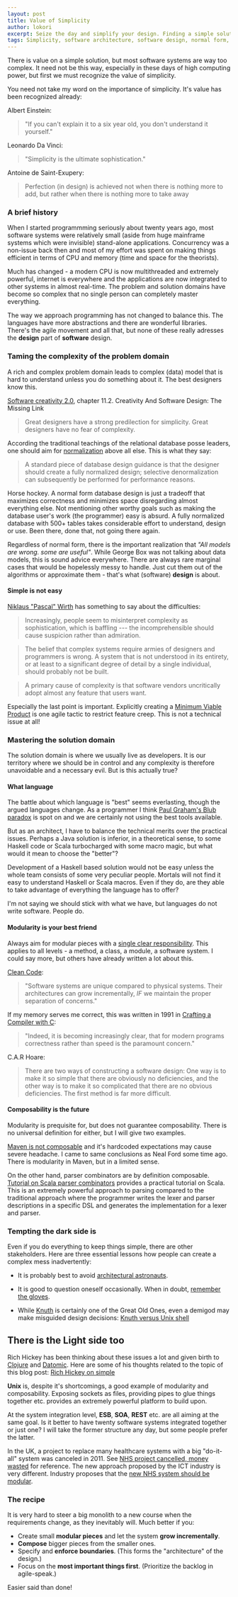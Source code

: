 ```yaml
---
layout: post
title: Value of Simplicity
author: lokori
excerpt: Seize the day and simplify your design. Finding a simple solution to a complex problem is one of the ultimate achievements. In this post I try to convince you and briefly touch the foundations on which one can build a simple solution. 
tags: Simplicity, software architecture, software design, normal form, composability, modularity
---
```


There is value on a simple solution, but most software systems are way too complex. 
It need not be this way, especially in these days of high computing power, but first we must
recognize the value of simplicity.

You need not take my word on the importance of simplicity. It's value has been recognized already:

 Albert Einstein:
>"If you can't explain it to a six year old, you don't understand it yourself." 

Leonardo Da Vinci:
>"Simplicity is the ultimate sophistication." 

Antoine de Saint-Exupery:
>Perfection (in design) is achieved not when there is nothing more to add, but rather when there is nothing more to take away 


### A brief history

When I started programmming seriously about twenty years ago, most software systems were 
relatively small (aside from huge mainframe systems which were invisible) stand-alone applications. 
Concurrency was a non-issue back then and most of my effort was spent on making things efficient
in terms of CPU and memory (time and space for the theorists). 

Much has changed - a modern CPU is now multithreaded and extremely powerful, internet is everywhere 
and the applications are now integrated to other systems in almost real-time. The problem and 
solution domains have become so complex that no single person can completely master everything.

The way we approach programming has not changed to balance this. The languages have more abstractions and 
there are wonderful libraries. There's the agile movement and all that, but none of these really
adresses the **design** part of **software** design. 


### Taming the complexity of the problem domain

A rich and complex problem domain leads to complex (data) model that is hard to understand unless
you do something about it. The best designers know this.

[Software creativity 2.0](http://www.amazon.com/Software-Creativity-2-0-Robert-Glass/dp/0977213315), chapter 11.2. Creativity And Software Design: The Missing Link
>Great designers have a strong predilection for simplicity.
>Great designers have no fear of complexity.

According the traditional teachings of the relational database posse leaders, one should aim for 
[normalization](http://en.wikipedia.org/wiki/Database_normalization) above all else. This is what they
say:
>A standard piece of database design guidance is that the designer should create a fully normalized design; selective denormalization can subsequently be performed for performance reasons.

Horse hockey. A normal form database design is just a tradeoff that maximizes correctness and minimizes space disregarding almost everything else. Not
mentioning other worthy goals such as making the database user's work (the programmer) easy is absurd. A fully normalized database with 500+ tables 
takes considerable effort to understand, design or use. Been there, done that, not going there again.

Regardless of normal form, there is the important realization that *"All models are wrong. some are useful"*. While George Box
was not talking about data models, this is sound advice everywhere. There are always rare marginal cases that
would be hopelessly messy to handle. Just cut them out of the algorithms or approximate them - that's what 
(software) **design** is about.

#### Simple is not easy 

[Niklaus "Pascal" Wirth](http://en.wikipedia.org/wiki/Niklaus_Wirth) has something to say about the difficulties:

>Increasingly, people seem to misinterpret complexity as sophistication, which is baffling --- the incomprehensible should cause suspicion rather than admiration. 

>The belief that complex systems require armies of designers and programmers is wrong. A system that is not understood in its entirety, or at least to a significant degree of detail by a single individual, should probably not be built. 

>A primary cause of complexity is that software vendors uncritically adopt almost any feature that users want. 

Especially the last point is important. Explicitly creating a [Minimum Viable Product](http://en.wikipedia.org/wiki/Minimum_viable_product) is one agile
tactic to restrict feature creep. This is not a technical issue at all!


### Mastering the solution domain ###

The solution domain is where we usually live as developers. It is our territory where we should be in control
and any complexity is therefore unavoidable and a necessary evil. But is this actually true? 

#### What language 

The battle about which language is "best" seems everlasting, though the argued languages change. 
As a programmer I think [Paul Graham's Blub paradox](http://www.paulgraham.com/avg.html) is spot on 
and we are certainly not using the best tools available.

But as an architect, I have to balance the technical merits over the practical issues.
Perhaps a Java solution is inferior, in a theoretical sense, to some Haskell code or 
Scala turbocharged with some macro magic, but what would it mean to choose the "better"?

Development of a Haskell based solution would not be easy unless the whole team consists of 
some very peculiar people. Mortals will not find it easy to understand Haskell or Scala macros. 
Even if they do, are they able to take advantage of everything the language has to offer? 

I'm not saying we should stick with what we have, but languages do not write software. People do.

#### Modularity is your best friend

Always aim for modular pieces with a [single clear responsibility](http://en.wikipedia.org/wiki/Single_responsibility_principle). 
This applies to all levels - a method, a class, a module, a software system. I could say more, but others have already
written a lot about this.

[Clean Code](http://www.amazon.com/Clean-Code-Handbook-Software-Craftsmanship/dp/0132350882):
>"Software systems are unique compared to physical systems. Their architectures can grow incrementally, *IF* we maintain
>the proper separation of concerns."

If my memory serves me correct, this was written in 1991 in [Crafting a Compiler with C](http://www.amazon.com/Crafting-Compiler-Charles-N-Fischer/dp/0805321667):
>"Indeed, it is becoming increasingly clear, that for modern programs correctness rather than 
>speed is the paramount concern."

C.A.R Hoare:
>There are two ways of constructing a software design: One way is to make it so simple that there are obviously no deficiencies, and the other way is to make it so complicated that there are no obvious deficiencies. The first method is far more difficult.

#### Composability is the future

Modularity is prequisite for, but does not guarantee composability. There is no universal definition for either, but I will give two examples.
 
[Maven is not composable](http://nealford.com/memeagora/2013/01/22/why_everyone_eventually_hates_maven.html) and it's hardcoded expectations may
cause severe headache. I came to same conclusions as Neal Ford some time ago. There is modularity in Maven, but in a limited sense.

On the other hand, parser combinators are by definition composable. [Tutorial on Scala parser combinators](http://www.codecommit.com/blog/scala/the-magic-behind-parser-combinators) provides a practical tutorial
on Scala. This is an extremely powerful approach to parsing compared to the traditional approach where the programmer writes the lexer and parser descriptions in a specific
DSL and generates the implementation for a lexer and parser. 


### Tempting the dark side is

Even if you do everything to keep things simple, there are other stakeholders. Here are three
essential lessons how people can create a complex mess inadvertently:

* It is probably best to avoid [architectural astronauts](http://www.joelonsoftware.com/articles/fog0000000018.html). 

* It is good to question oneself occasionally. When in doubt, [remember the gloves](http://thedailywtf.com/Articles/The_Complicator_0x27_s_Gloves.aspx).

* While [Knuth](http://en.wikipedia.org/wiki/Donald_Knuth) is certainly one of the Great Old Ones, even a demigod may make misguided design decisions:
[Knuth versus Unix shell](http://www.leancrew.com/all-this/2011/12/more-shell-less-egg/)

## There is the Light side too

Rich Hickey has been thinking about these issues a lot and given birth to [Clojure](http://clojure.org/) and [Datomic](http://www.datomic.com/).
Here are some of his thoughts related to the topic of this blog post:
[Rich Hickey on simple](http://www.slideshare.net/evandrix/simple-made-easy)

**Unix** is, despite it's shortcomings, a good example of modularity and composability. Exposing sockets as files,
providing pipes to glue things together etc. provides an extremely powerful platform to build
upon.

At the system integration level, **ESB**, **SOA**, **REST** etc. are all aiming at the same goal. 
Is it better to have twenty software systems integrated together or just one? I will take the former 
structure any day, but some people prefer the latter. 

In the UK, a project to replace many healthcare systems with a big "do-it-all" system was canceled in 2011.
See [NHS project cancelled, money wasted](http://www.dailymail.co.uk/news/article-2040259/NHS-IT-project-failure-Labours-12bn-scheme-scrapped.html#axzz2KmFYBloG) for reference. 
The new approach proposed by the ICT industry is very different. Industry proposes that the
[new NHS system should be modular](http://www.intellectuk.org/blog/2011/05/26/debating-the-future-of-nhs-ict-local-proven-and-user-led/).

### The recipe

It is very hard to steer a big monolith to a new course when the requirements change, as they inevitably will. 
Much better if you:

* Create small **modular pieces** and let the system **grow incrementally**. 
* **Compose** bigger pieces from the smaller ones.
* Specify and **enforce boundaries**. (This forms the "architecture" of the design.)
* Focus on the **most important things first**. (Prioritize the backlog in agile-speak.)

Easier said than done!
